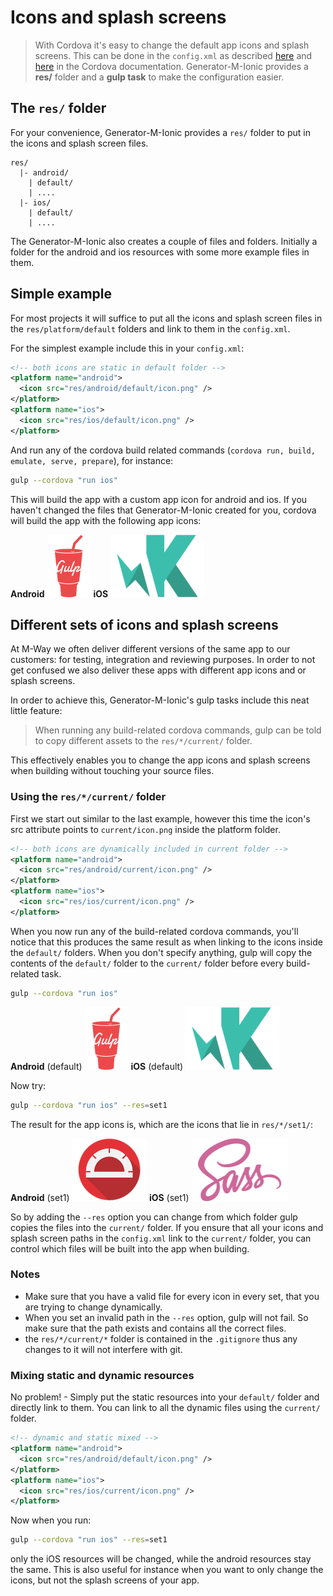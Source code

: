 # Icons and splash screens

> With Cordova it's easy to change the default app icons and splash screens. This can be done in the `config.xml` as described [here](http://cordova.apache.org/docs/en/latest/config_ref/images.html) and [here](http://cordova.apache.org/docs/en/latest/cordova-plugin-splashscreen/index.html) in the Cordova documentation. Generator-M-Ionic provides a **res/** folder and a **gulp task** to make the configuration easier.

## The `res/` folder
For your convenience, Generator-M-Ionic provides a `res/` folder to put in the icons and splash screen files.

```
res/
  |- android/
    | default/
    | ....
  |- ios/
    | default/
    | ....
```

The Generator-M-Ionic also creates a couple of files and folders. Initially a folder for the android and ios resources with some more example files in them.

## Simple example
For most projects it will suffice to put all the icons and splash screen files in the `res/platform/default` folders and link to them in the `config.xml`.

For the simplest example include this in your `config.xml`:

```xml
<!-- both icons are static in default folder -->
<platform name="android">
  <icon src="res/android/default/icon.png" />
</platform>
<platform name="ios">
  <icon src="res/ios/default/icon.png" />
</platform>
```
And run any of the cordova build related commands (`cordova run, build, emulate, serve, prepare`), for instance:

```sh
gulp --cordova "run ios"
```

This will build the app with a custom app icon for android and ios. If you haven't changed the files that Generator-M-Ionic created for you, cordova will build the app with the following app icons:

**Android**
<img height="100px" src="../../generators/app/templates/res/android/default/icon.png" />
**iOS**
<img height="100px" src="../../generators/app/templates/res/ios/default/icon.png" />


## Different sets of icons and splash screens
At M-Way we often deliver different versions of the same app to our customers: for testing, integration and reviewing purposes. In order to not get confused we also deliver these apps with different app icons and or splash screens.

In order to achieve this, Generator-M-Ionic's gulp tasks include this neat little feature:

> When running any build-related cordova commands, gulp can be told to copy different assets to the `res/*/current/` folder.

This effectively enables you to change the app icons and splash screens when building without touching your source files.

### Using the `res/*/current/` folder
First we start out similar to the last example, however this time the icon's src attribute points to `current/icon.png` inside the platform folder.

```xml
<!-- both icons are dynamically included in current folder -->
<platform name="android">
  <icon src="res/android/current/icon.png" />
</platform>
<platform name="ios">
  <icon src="res/ios/current/icon.png" />
</platform>
```

When you now run any of the build-related cordova commands, you'll notice that this produces the same result as when linking to the icons inside the `default/` folders. When you don't specify anything, gulp will copy the contents of the `default/` folder to the `current/` folder before every build-related task.
```sh
gulp --cordova "run ios"
```
**Android** (default)
<img height="100px" src="../../generators/app/templates/res/android/default/icon.png" />
**iOS** (default)
<img height="100px" src="../../generators/app/templates/res/ios/default/icon.png" />

Now try:
```sh
gulp --cordova "run ios" --res=set1
```

The result for the app icons is, which are the icons that lie in `res/*/set1/`:

**Android** (set1)
<img height="100px" src="../../generators/app/templates/res/android/set1/icon.png" />
**iOS** (set1)
<img height="100px" src="../../generators/app/templates/res/ios/set1/icon.png" />

So by adding the `--res` option you can change from which folder gulp copies the files into the `current/` folder. If you ensure that all your icons and splash screen paths in the `config.xml` link to the `current/` folder, you can control which files will be built into the app when building.

### Notes
- Make sure that you have a valid file for every icon in every set, that you are trying to change dynamically.
- When you set an invalid path in the `--res` option, gulp will not fail. So make sure that the path exists and contains all the correct files.
- the `res/*/current/*` folder is contained in the `.gitignore` thus any changes to it will not interfere with git.

### Mixing static and dynamic resources
No problem! - Simply put the static resources into your `default/` folder and directly link to them. You can link to all the dynamic files using the `current/` folder.

```xml
<!-- dynamic and static mixed -->
<platform name="android">
  <icon src="res/android/default/icon.png" />
</platform>
<platform name="ios">
  <icon src="res/ios/current/icon.png" />
</platform>
```

Now when you run:
```sh
gulp --cordova "run ios" --res=set1
```
only the iOS resources will be changed, while the android resources stay the same. This is also useful for instance when you want to only change the icons, but not the splash screens of your app.
